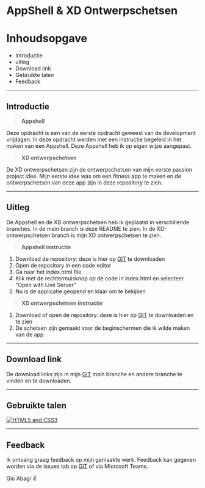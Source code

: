 # **AppShell** **&** **XD** **Ontwerpschetsen**

# Inhoudsopgave

- Introductie
- uitleg
- Download link
- Gebruikte talen
- Feedback

---

## **Introductie**

> **Appshell**

Deze opdracht is een van de eerste opdracht geweest van de development vrijdagen. In deze opdracht werden met een instructie begeleid in het maken van een Appshell. Deze Appshell heb ik op eigen wijze aangepast.

> **XD ontwerpschetsen**

De XD ontwerpschetsen zijn de ontwerpschetsen van mijn eerste passion project idee. Mijn eerste idee was om een fitness app te maken en de ontwerpschetsen van deze app zijn in deze repository te zien.

---

## **Uitleg**

De Appshell en de XD ontwerpschetsen heb ik geplaatst in verschillende branches. In de main branch is deze README te zien. In de XD-ontwerpschetsen branch is mijn XD ontwerpschetsen te zien.

> **Appshell instructie**

1. Download de repository: deze is hier op [GIT](https://github.com/GinAbagi/Appshell) te downloaden
2. Open de repository in een code editor
3. Ga naar het index.html file
4. Klik met de rechtermuisknop op de code in index.html en selecteer "Open with Live Server"
5. Nu is de applicatie geopend en klaar om te bekijken

> **XD ontwerpschetsen instructie**

1. Download of open de repository: deze is hier op [GIT](https://github.com/GinAbagi/Appshell/tree/GinAbagi-xd-ontwerpschetsen) te downloaden en te zien
2. De schetsen zijn gemaakt voor de beginschermen die ik wilde maken van de app

---

## **Download link**

De download links zijn in mijn [GIT](https://github.com/GinAbagi/Appshell) main branche en andere branche te vinden en te downloaden.

---

## **Gebruikte talen**

[![HTML5 and CSS3](https://github.com/FransLopez/logo-images/blob/master/logos/html5andcss3.png)](http://www.w3.org/)

---

## **Feedback**

Ik ontvang graag feedback op mijn gemaakte werk. Feedback kan gegeven worden via de issues tab op [GIT](https://github.com/GinAbagi/Appshell/issues) of via Microsoft Teams.

Gin Abagi :v:
